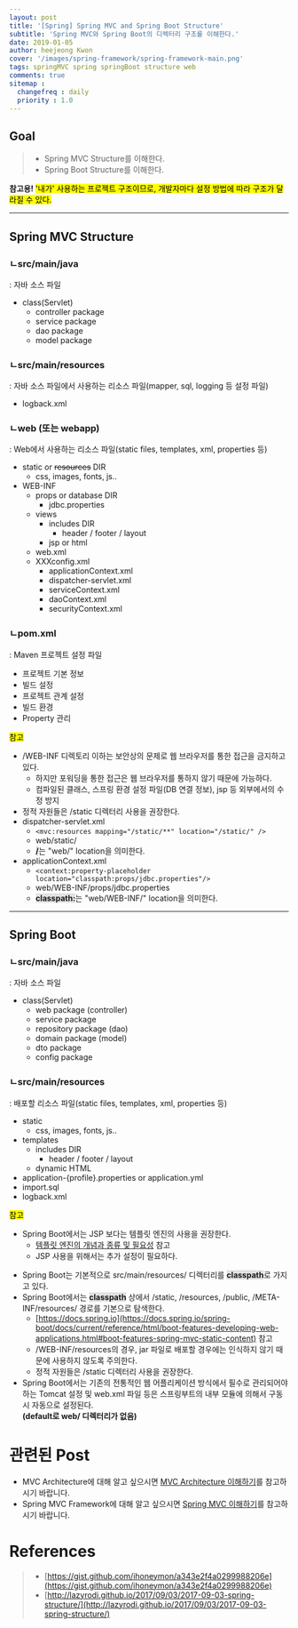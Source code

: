 ```yaml
---
layout: post
title: '[Spring] Spring MVC and Spring Boot Structure'
subtitle: 'Spring MVC와 Spring Boot의 디렉터리 구조를 이해한다.'
date: 2019-01-05
author: heejeong Kwon
cover: '/images/spring-framework/spring-framework-main.png'
tags: springMVC spring springBoot structure web
comments: true
sitemap :
  changefreq : daily
  priority : 1.0
---
```


## Goal
> - Spring MVC Structure를 이해한다.
> - Spring Boot Structure를 이해한다.

**참고용!** <mark>'내가' 사용하는 프로젝트 구조이므로, 개발자마다 설정 방법에 따라 구조가 달라질 수 있다.</mark>

---

## Spring MVC Structure
### ㄴsrc/main/java
: 자바 소스 파일
- class(Servlet)
    - controller package
    - service package
    - dao package
    - model package

### ㄴsrc/main/resources
: 자바 소스 파일에서 사용하는 리소스 파일(mapper, sql, logging 등 설정 파일)
- logback.xml

### ㄴweb (또는 webapp)
: Web에서 사용하는 리소스 파일(static files, templates, xml, properties 등)
- static or ~~resources~~ DIR
    - css, images, fonts, js..
- WEB-INF 
    - props or database DIR
        - jdbc.properties
    - views 
        - includes DIR
            - header / footer / layout
        - jsp or html 
    - web.xml
    - XXXconfig.xml
        - applicationContext.xml
        - dispatcher-servlet.xml
        - serviceContext.xml
        - daoContext.xml
        - securityContext.xml

### ㄴpom.xml
: Maven 프로젝트 설정 파일
- 프로젝트 기본 정보
- 빌드 설정
- 프로젝트 관계 설정
- 빌드 환경
- Property 관리

<mark>참고</mark>
* /WEB-INF 디렉토리 이하는 보안상의 문제로 웹 브라우저를 통한 접근을 금지하고 있다. 
    * 하지만 포워딩을 통한 접근은 웹 브라우저를 통하지 않기 때문에 가능하다.
    * 컴파일된 클래스, 스프링 환경 설정 파일(DB 연결 정보), jsp 등 외부에서의 수정 방지
* 정적 자원들은 /static 디렉터리 사용을 권장한다.
* dispatcher-servlet.xml
    * `<mvc:resources mapping="/static/**" location="/static/" />`
    * web/static/
    * <span style="background-color: #e1e1e1">**/**</span>는 "web/" location을 의미한다.
* applicationContext.xml
    * `<context:property-placeholder location="classpath:props/jdbc.properties"/>`
    * web/WEB-INF/props/jdbc.properties
    * <span style="background-color: #e1e1e1">**classpath:**</span>는 "web/WEB-INF/" location을 의미한다.

---

## Spring Boot 
### ㄴsrc/main/java
: 자바 소스 파일
- class(Servlet)
    - web package (controller)
    - service package
    - repository package (dao)
    - domain package (model) 
    - dto package
    - config package

<!-- - security package
- validation package
- common package -->

### ㄴsrc/main/resources
: 배포할 리소스 파일(static files, templates, xml, properties 등)
- static 
    - css, images, fonts, js..
- templates 
    - includes DIR
        - header / footer / layout
    - dynamic HTML
- application-{profile}.properties or application.yml
- import.sql
- logback.xml	

<mark>참고</mark>
* Spring Boot에서는 JSP 보다는 템플릿 엔진의 사용을 권장한다.
    * [템플릿 엔진의 개념과 종류 및 필요성](https://gmlwjd9405.github.io/2018/12/21/template-engine.html) 참고 
    * JSP 사용을 위해서는 추가 설정이 필요하다.
<!-- * 기본적으로 Spring Boot는 <span style="background-color: #e1e1e1">**classpath**<span>에 있는 /static(/public, /resources, /META-INF/resources) 디렉터리 또는 ServletContext의 루트로부터 정적 콘텐트를 서비스한다. -->
* Spring Boot는 기본적으로 src/main/resources/ 디렉터리를 <span style="background-color: #e1e1e1">**classpath**</span>로 가지고 있다.
* Spring Boot에서는 <span style="background-color: #e1e1e1">**classpath**</span> 상에서 /static, /resources, /public, /META-INF/resources/ 경로를 기본으로 탐색한다. 
    * [https://docs.spring.io](https://docs.spring.io/spring-boot/docs/current/reference/html/boot-features-developing-web-applications.html#boot-features-spring-mvc-static-content) 참고 
    * /WEB-INF/resources의 경우, jar 파일로 배포할 경우에는 인식하지 않기 때문에 사용하지 않도록 주의한다.
    * 정적 자원들은 /static 디렉터리 사용을 권장한다.
* Spring Boot에서는 기존의 전통적인 웹 어플리케이션 방식에서 필수로 관리되어야 하는 Tomcat 설정 및 web.xml 파일 등은 스프링부트의 내부 모듈에 의해서 구동시 자동으로 설정된다. <br> **(default로 web/ 디렉터리가 없음)** 


# 관련된 Post
* MVC Architecture에 대해 알고 싶으시면 [MVC Architecture 이해하기](https://gmlwjd9405.github.io/2018/11/05/mvc-architecture.html)를 참고하시기 바랍니다.
* Spring MVC Framework에 대해 알고 싶으시면 [Spring MVC 이해하기](http://gmlwjd9405.github.io/2018/12/20/spring-mvc-framework.html)를 참고하시기 바랍니다.


# References
> - [https://gist.github.com/ihoneymon/a343e2f4a0299988206e](https://gist.github.com/ihoneymon/a343e2f4a0299988206e)
> - [http://lazyrodi.github.io/2017/09/03/2017-09-03-spring-structure/](http://lazyrodi.github.io/2017/09/03/2017-09-03-spring-structure/)
